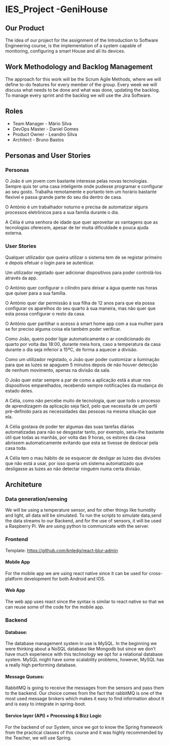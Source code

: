 # IES_Project -GeniHouse

## Our Product

The idea of our project for the assignment of the Introduction to Software Engineering course, is the implementation of a system capable of monitoring, configuring a smart House and all its devices.  

## Work  Methodology and Backlog Management

The approach for this work will be the Scrum Agile Methods, where we will define to-do features for every member of the group. Every week we will discuss what needs to be done  and what was done, updating the backlog. To manage every sprint and the backlog we will use the Jira Software.


## Roles

- Team Manager - Mário Silva
- DevOps Master - Daniel Gomes
- Product Owner - Leandro Silva
- Architect - Bruno Bastos



## Personas and  User Stories

### Personas

O João é um jovem com bastante interesse pelas novas tecnologias. Sempre quis ter uma casa inteligente onde pudesse programar e configurar ao seu gosto. Trabalha remotamente e portanto tem um horário bastante flexível e passa grande parte do seu dia dentro de casa. 

O António é um trabalhador noturno e precisa de automatizar alguns processos eletrônicos para a sua família durante o dia.

A Célia é uma senhora de idade que quer aproveitar as vantagens que as tecnologias oferecem, apesar de ter muita dificuldade e pouca ajuda externa.



### User Stories

Qualquer utilizador que queira utilizar o sistema tem de se registar primeiro e depois efetuar o login para se autenticar.

Um utilizador registado quer adicionar dispositivos para poder controlá-los através da app.

O António quer configurar o cilindro para deixar a água quente nas horas que quiser para a sua família.

O António quer dar permissão à sua filha de 12 anos para que ela possa configurar os aparelhos do  seu quarto à sua maneira, mas não quer que esta possa configurar o resto da casa.

O António quer partilhar o acesso à smart home app com a sua mulher para se for preciso alguma coisa ela também poder verificar.

Como João, quero poder ligar automaticamente o ar condicionado do quarto por volta das 18:00, durante meia hora, caso a temperatura da casa durante o dia seja inferior a 15ºC, de forma a aquecer a divisão. 

Como um utilizador registado, o João quer poder customizar a iluminação para que as luzes se apaguem 5 minutos depois de não houver detecção de nenhum movimento, apenas na divisão da sala.

O João quer estar sempre a par de como a aplicação está a atuar nos dispositivos emparelhados, recebendo sempre notificações da mudança do estado deles.

A Célia, como não percebe muito de tecnologia, quer que todo o processo de aprendizagem da aplicação seja fácil, pelo que necessita de um perfil pré-definido para as necessidades das pessoas na mesma situação que ela.

A Célia gostava de poder ter algumas das suas tarefas diárias automatizadas para não se desgastar tanto, por exemplo, seria-lhe bastante útil que todas as manhãs, por volta das 9 horas, os estores da casa abrissem automaticamente evitando que esta se tivesse de deslocar pela casa toda.

A Célia tem o mau hábito de se esquecer de desligar as luzes das divisões que não está a usar, por isso queria um sistema automatizado que desligasse as luzes ao não detectar ninguém numa certa divisão.



## Architeture



### Data generation/sensing

We will be using a temperature sensor, and for other things like humidity and light, all data will be simulated. To run the scripts to simulate data,send the data streams to our Backend, and for the use of sensors, it will be used a Raspberry Pi. We are using python to communicate with the server. 

### Frontend

Template: https://github.com/knledg/react-blur-admin

#### Mobile App

For the mobile app we are using react native since it can be used for cross-platform development for both Android and IOS. 

#### Web App

The web app uses react since the syntax is similar to react native so that we can reuse some of the code for the mobile app.

### Backend

#### Database:

The database management system in use is MySQL. In the beginning we were thinking about a NoSQL database like Mongodb but since we don’t have much experience with this technology we opt for a relational database system. MySQL might have some scalability problems, however, MySQL has a really high performing database.

#### Message Queues:

RabbitMQ is going to receive the messages from the sensors and pass them to the backend. Our choice comes from the fact that rabbitMQ is one of the most used message brokers which makes it easy to find information about it and is easy to integrate in spring-boot.

#### Service layer (API) + Processing & Bizz Logic

For the backend of our System, since we got to know the Spring framework from the practical classes of this course and it was highly recommended by the Teacher, we will use Spring.
